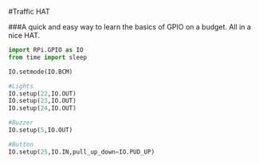 <!--
---
name: Traffic HAT
class: board
type: multi
image: 'traffic-hat.png'
manufacturer: Ryanteck LTD.
description: A quick and easy way to learn the basics of GPIO on a budget. All in a nice HAT.
url: http://www.ryanteck.uk/store/traffichat
buy: http://www.ryanteck.uk/store/traffichat
formfactor: 'HAT'
pincount: 40
eeprom: yes
pin:
  '15':
    name: LED1 / Green
    direction: output
    active: high
  '16':
    name: LED2 / Amber
    direction: output
    active: high
  '18':
    name: LED3 / Red
    direction: output
    active: high
  '22':
    name: Button
    direction: input
    active: high
  '29':
    name: Buzzer
    direction: output
    active: high
-->
#Traffic HAT

###A quick and easy way to learn the basics of GPIO on a budget. All in a nice HAT.

```python
import RPi.GPIO as IO
from time import sleep

IO.setmode(IO.BCM)

#Lights
IO.setup(22,IO.OUT)
IO.setup(23,IO.OUT)
IO.setup(24,IO.OUT)

#Buzzer
IO.setup(5,IO.OUT)

#Button
IO.setup(25,IO.IN,pull_up_down=IO.PUD_UP)
```
